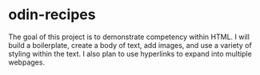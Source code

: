 # odin-recipes
The goal of this project is to demonstrate competency within HTML. I will build a boilerplate, create a body of text, add images, and use a variety of styling within the text. I also plan to use hyperlinks to expand into multiple webpages.